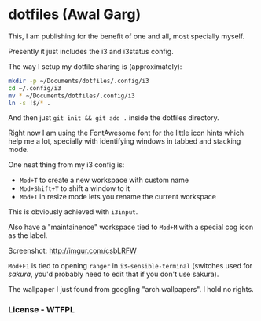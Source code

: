 # dotfiles (Awal Garg)

This, I am publishing for the benefit of one and all, most specially myself.

Presently it just includes the i3 and i3status config.

The way I setup my dotfile sharing is (approximately):
```sh
mkdir -p ~/Documents/dotfiles/.config/i3
cd ~/.config/i3
mv * ~/Documents/dotfiles/.config/i3
ln -s !$/* .
```

And then just `git init && git add .` inside the dotfiles directory.

Right now I am using the FontAwesome font for the little icon hints which help
me a lot, specially with identifying windows in tabbed and stacking mode.

One neat thing from my i3 config is:
- `Mod+T` to create a new workspace with custom name
- `Mod+Shift+T` to shift a window to it
- `Mod+T` in resize mode lets you rename the current workspace

This is obviously achieved with `i3input`.

Also have a "maintainence" workspace tied to `Mod+M` with a special cog icon
as the label.

Screenshot: http://imgur.com/csbLRFW

`Mod+F1` is tied to opening `ranger` in `i3-sensible-terminal` (switches used
for *sakura*, you'd probably need to edit that if you don't use sakura).

The wallpaper I just found from googling "arch wallpapers". I hold no rights.

### License - WTFPL


